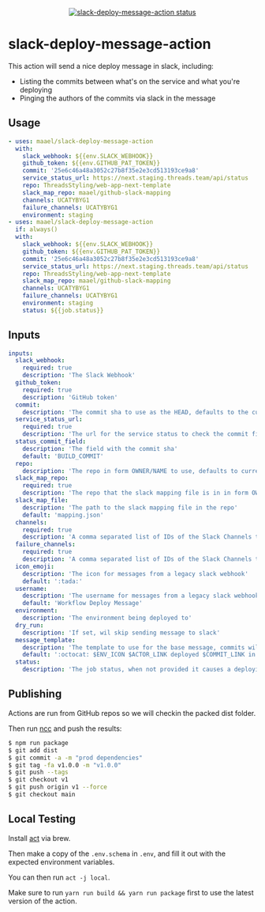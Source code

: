 <p align="center">
  <a href="https://github.com/maael/slack-deploy-message-action/actions"><img alt="slack-deploy-message-action status" src="https://github.com/maael/slack-deploy-message-action/workflows/build-test/badge.svg"></a>
</p>

# slack-deploy-message-action

This action will send a nice deploy message in slack, including:

- Listing the commits between what's on the service and what you're deploying
- Pinging the authors of the commits via slack in the message

## Usage

```yml
- uses: maael/slack-deploy-message-action
  with:
    slack_webhook: ${{env.SLACK_WEBHOOK}}
    github_token: ${{env.GITHUB_PAT_TOKEN}}
    commit: '25e6c46a48a3052c27b8f35e2e3cd513193ce9a8'
    service_status_url: https://next.staging.threads.team/api/status
    repo: ThreadsStyling/web-app-next-template
    slack_map_repo: maael/github-slack-mapping
    channels: UCATYBYG1
    failure_channels: UCATYBYG1
    environment: staging
- uses: maael/slack-deploy-message-action
  if: always()
  with:
    slack_webhook: ${{env.SLACK_WEBHOOK}}
    github_token: ${{env.GITHUB_PAT_TOKEN}}
    commit: '25e6c46a48a3052c27b8f35e2e3cd513193ce9a8'
    service_status_url: https://next.staging.threads.team/api/status
    repo: ThreadsStyling/web-app-next-template
    slack_map_repo: maael/github-slack-mapping
    channels: UCATYBYG1
    failure_channels: UCATYBYG1
    environment: staging
    status: ${{job.status}}
```


## Inputs

```yml
inputs:
  slack_webhook:
    required: true
    description: 'The Slack Webhook'
  github_token:
    required: true
    description: 'GitHub token'
  commit:
    description: 'The commit sha to use as the HEAD, defaults to the current sha'
  service_status_url:
    required: true
    description: 'The url for the service status to check the commit field of'
  status_commit_field:
    description: 'The field with the commit sha'
    default: 'BUILD_COMMIT'
  repo:
    description: 'The repo in form OWNER/NAME to use, defaults to current'
  slack_map_repo:
    required: true
    description: 'The repo that the slack mapping file is in in form OWNER/NAME'
  slack_map_file:
    description: 'The path to the slack mapping file in the repo'
    default: 'mapping.json'
  channels:
    required: true
    description: 'A comma separated list of IDs of the Slack Channels to send to'
  failure_channels:
    required: true
    description: 'A comma separated list of IDs of the Slack Channels to send to on a failure'
  icon_emoji:
    description: 'The icon for messages from a legacy slack webhook'
    default: ':tada:'
  username:
    description: 'The username for messages from a legacy slack webhook'
    default: 'Workflow Deploy Message'
  environment:
    description: 'The environment being deployed to'
  dry_run:
    description: 'If set, wil skip sending message to slack'
  message_template:
    description: 'The template to use for the base message, commits will be added as context blocks'
    default: ':octocat: $ENV_ICON $ACTOR_LINK deployed $COMMIT_LINK in $REPO_LINK to $ENV_LINK'
  status:
    description: 'The job status, when not provided it causes a deploying message to be sent'
```

## Publishing

Actions are run from GitHub repos so we will checkin the packed dist folder.

Then run [ncc](https://github.com/zeit/ncc) and push the results:
```bash
$ npm run package
$ git add dist
$ git commit -a -m "prod dependencies"
$ git tag -fa v1.0.0 -m "v1.0.0"
$ git push --tags
$ git checkout v1
$ git push origin v1 --force
$ git checkout main
```

## Local Testing

Install [act](https://github.com/nektos/act) via brew.

Then make a copy of the `.env.schema` in `.env`, and fill it out with the expected environment variables.

You can then run `act -j local`.

Make sure to run `yarn run build && yarn run package` first to use the latest version of the action.
